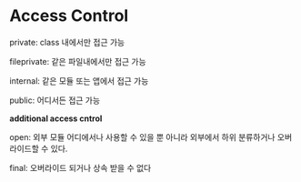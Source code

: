 # Access Control

private: class 내에서만 접근 가능

fileprivate: 같은 파일내에서만 접근 가능

internal: 같은 모듈 또는 앱에서 접근 가능

public: 어디서든 접근 가능

**additional access cntrol**

open: 외부 모듈  어디에서나 사용할 수 있을 뿐 아니라 외부에서 하위 분류하거나 오버라이드할 수 있다.

final: 오버라이드 되거나 상속 받을 수 없다
